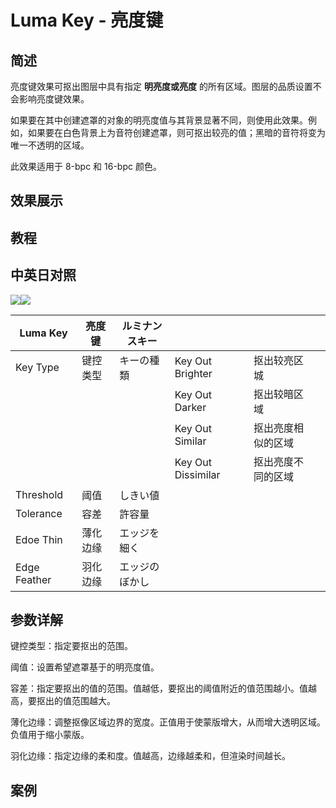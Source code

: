 # Luma Key - 亮度键

## 简述

亮度键效果可抠出图层中具有指定 **明亮度或亮度** 的所有区域。图层的品质设置不会影响亮度键效果。

如果要在其中创建遮罩的对象的明亮度值与其背景显著不同，则使用此效果。例如，如果要在白色背景上为音符创建遮罩，则可抠出较亮的值；黑暗的音符将变为唯一不透明的区域。

此效果适用于 8-bpc 和 16-bpc 颜色。

## 效果展示

## 教程

## 中英日对照

![](https://mir.yuelili.com/wp-content/uploads/user/AE/effects/AE-Effects-Obsolete-Luma_Key.png)![](https://mir.yuelili.com/wp-content/uploads/user/AE/effects/AE-Effects-Obsolete-Luma_Key_cn.png)

| Luma Key     | 亮度键   | ルミナンスキー |                    |                    |     |
| ------------ | -------- | -------------- | ------------------ | ------------------ | --- |
| Key Type     | 键控类型 | キーの種類     | Key Out Brighter   | 抠出较亮区城       |     |
|              |          |                | Key Out Darker     | 抠出较暗区域       |     |
|              |          |                | Key Out Similar    | 抠出亮度相似的区域 |     |
|              |          |                | Key Out Dissimilar | 抠出亮度不同的区域 |     |
| Threshold    | 阈值     | しきい値       |                    |                    |     |
| Tolerance    | 容差     | 許容量         |                    |                    |     |
| Edoe Thin    | 薄化边缘 | エッジを細く   |                    |                    |     |
| Edge Feather | 羽化边缘 | エッジのぼかし |                    |                    |     |

## 参数详解

键控类型：指定要抠出的范围。

阈值：设置希望遮罩基于的明亮度值。

容差：指定要抠出的值的范围。值越低，要抠出的阈值附近的值范围越小。值越高，要抠出的值范围越大。

薄化边缘：调整抠像区域边界的宽度。正值用于使蒙版增大，从而增大透明区域。负值用于缩小蒙版。

羽化边缘：指定边缘的柔和度。值越高，边缘越柔和，但渲染时间越长。

## 案例
